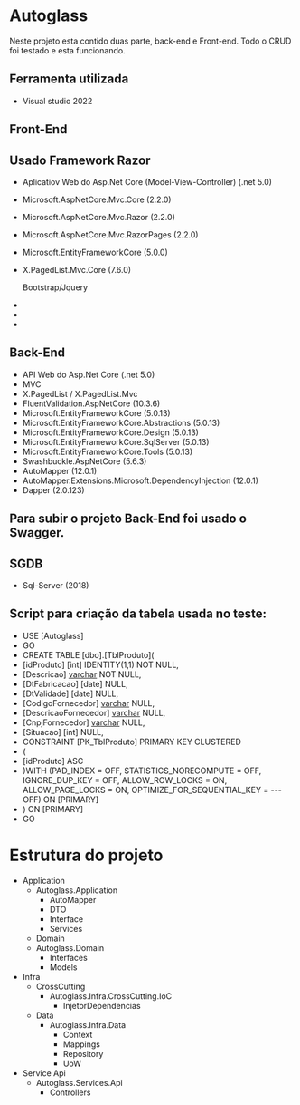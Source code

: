 # Autoglass
Neste projeto esta contido duas parte, back-end e Front-end. Todo o CRUD foi testado e esta funcionando.

## Ferramenta utilizada
- Visual studio 2022

## Front-End
   ## Usado Framework Razor
- Aplicatiov Web do Asp.Net Core (Model-View-Controller) (.net 5.0)
- Microsoft.AspNetCore.Mvc.Core (2.2.0)
- Microsoft.AspNetCore.Mvc.Razor (2.2.0)
- Microsoft.AspNetCore.Mvc.RazorPages (2.2.0)
- Microsoft.EntityFrameworkCore (5.0.0)
- X.PagedList.Mvc.Core (7.6.0)
  
  Bootstrap/Jquery
- <link rel="stylesheet" href="https://maxcdn.bootstrapcdn.com/bootstrap/3.4.0/css/bootstrap.min.css">
- <script src="https://ajax.googleapis.com/ajax/libs/jquery/3.4.1/jquery.min.js"></script>
-  <script src="https://maxcdn.bootstrapcdn.com/bootstrap/3.4.0/js/bootstrap.min.js"></script>

## Back-End
- API Web do Asp.Net Core (.net 5.0)
- MVC
- X.PagedList / X.PagedList.Mvc
- FluentValidation.AspNetCore (10.3.6)
- Microsoft.EntityFrameworkCore (5.0.13)
- Microsoft.EntityFrameworkCore.Abstractions (5.0.13)
- Microsoft.EntityFrameworkCore.Design (5.0.13)
- Microsoft.EntityFrameworkCore.SqlServer (5.0.13)
- Microsoft.EntityFrameworkCore.Tools (5.0.13)
- Swashbuckle.AspNetCore (5.6.3)
- AutoMapper (12.0.1)
- AutoMapper.Extensions.Microsoft.DependencyInjection (12.0.1)
- Dapper (2.0.123)

## Para subir o projeto Back-End foi usado o Swagger.

## SGDB
- Sql-Server (2018)

## Script para criação da tabela usada no teste:
- USE [Autoglass]
- GO
- CREATE TABLE [dbo].[TblProduto](
-	[idProduto] [int] IDENTITY(1,1) NOT NULL,
-	[Descricao] [varchar](100) NOT NULL,
-	[DtFabricacao] [date] NULL,
-	[DtValidade] [date] NULL,
-	[CodigoFornecedor] [varchar](20) NULL,
-	[DescricaoFornecedor] [varchar](100) NULL,
-	[CnpjFornecedor] [varchar](20) NULL,
-	[Situacao] [int] NULL,
- CONSTRAINT [PK_TblProduto] PRIMARY KEY CLUSTERED 
- (
-	[idProduto] ASC
- )WITH (PAD_INDEX = OFF, STATISTICS_NORECOMPUTE = OFF, IGNORE_DUP_KEY = OFF, ALLOW_ROW_LOCKS = ON, ALLOW_PAGE_LOCKS = ON, OPTIMIZE_FOR_SEQUENTIAL_KEY = --- OFF) ON [PRIMARY]
- ) ON [PRIMARY]
- GO

# Estrutura do projeto
- Application
  - Autoglass.Application
    - AutoMapper
    - DTO
    - Interface
    - Services
  - Domain
  - Autoglass.Domain
    - Interfaces
    - Models
- Infra
    - CrossCutting
      - Autoglass.Infra.CrossCutting.IoC
        - InjetorDependencias
    - Data
      - Autoglass.Infra.Data
        - Context
        - Mappings
        - Repository
        - UoW
- Service Api
  - Autoglass.Services.Api
    - Controllers



